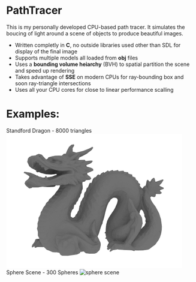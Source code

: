 # PathTracer

This is my personally developed CPU-based path tracer. It simulates the boucing of light around a scene of objects to produce beautiful images.

* Written completly in **C**, no outside libraries used other than SDL for display of the final image
* Supports multiple models all loaded from **obj** files
* Uses a **bounding volume heiarchy** (BVH) to spatial partition the scene and speed up rendering
* Takes advantage of **SSE** on modern CPUs for ray-bounding box and soon ray-triangle intersections
* Uses all your CPU cores for close to linear performance scalling

# Examples:
Standford Dragon - 8000 triangles
![stanford dragon 8000 Triangle](https://github.com/AlexanderKubarakos/PathTracer/blob/master/dragon.png "stanford dragon 8000 Triangle")
Sphere Scene - 300 Spheres
![sphere scene](https://github.com/AlexanderKubarakos/PathTracer/blob/master/spheres.png "sphere scene")
